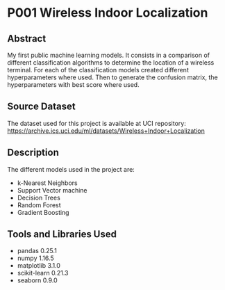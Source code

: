 # P001 Wireless Indoor Localization

## Abstract

My first public machine learning models.  It consists in a comparison of different classification algorithms to determine the location of a wireless terminal.  For each of the classification models created different hyperparameters where used.  Then to generate the confusion matrix, the hyperparameters with best score where used.

## Source Dataset

The dataset used for this project is available at UCI repository:  https://archive.ics.uci.edu/ml/datasets/Wireless+Indoor+Localization

## Description

The different models used in the project are:
* k-Nearest Neighbors
* Support Vector machine
* Decision Trees
* Random Forest
* Gradient Boosting

## Tools and Libraries Used

* pandas                    0.25.1
* numpy                     1.16.5
* matplotlib                3.1.0
* scikit-learn              0.21.3
* seaborn                   0.9.0
